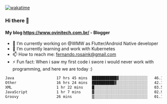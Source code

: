 [![wakatime](https://wakatime.com/badge/user/d5892087-17e6-46ab-8384-91a71a9b88d8.svg)](https://wakatime.com/@d5892087-17e6-46ab-8384-91a71a9b88d8)
### Hi there 👋

#### My blog https://www.ovinitech.com.br/ - Blogger

- 🔭 I’m currently working on @WMW as Flutter/Android Native developer
- 🌱 I’m currently learning and work with Kubernetes
- 📫 How to reach me: fernando.rosaink@gmail.com 
- ⚡ Fun fact: When i saw my first code i swore i would never work with programming, and here we are today :)

<!--START_SECTION:waka-->

```txt
Java                   17 hrs 45 mins  ███████████▓░░░░░░░░░░░░░   46.19 %
Other                  16 hrs 24 mins  ██████████▓░░░░░░░░░░░░░░   42.71 %
XML                    1 hr 22 mins    █░░░░░░░░░░░░░░░░░░░░░░░░   03.57 %
JavaScript             1 hr 7 mins     ▓░░░░░░░░░░░░░░░░░░░░░░░░   02.93 %
Groovy                 26 mins         ▒░░░░░░░░░░░░░░░░░░░░░░░░   01.16 %
```

<!--END_SECTION:waka-->
